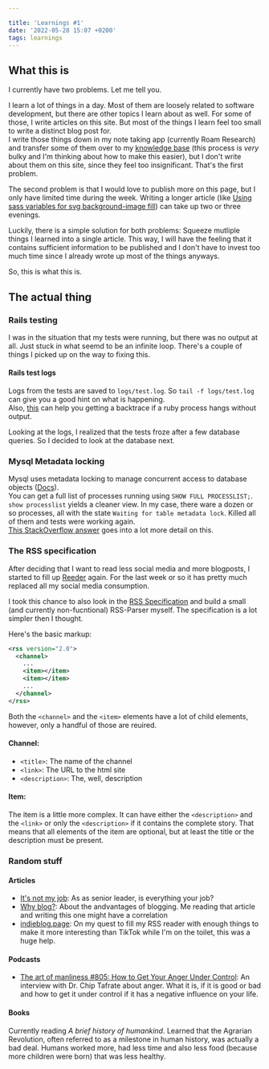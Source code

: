 ```yaml
---

title: 'Learnings #1'
date: '2022-05-28 15:07 +0200'
tags: learnings
---
```


## What this is

I currently have two problems. Let me tell you.

I learn a lot of things in a day. Most of them are loosely related to software development, but there are other topics I learn about as well. For some of those, I write articles on this site. But most of the things I learn feel too small to write a distinct blog post for.  
I write those things down in my note taking app (currently Roam Research) and transfer some of them over to my [knowledge base](https://wiki.christianpoplawski.de) (this process is _very_ bulky and I'm thinking about how to make this easier), but I don't write about them on this site, since they feel too insignificant. That's the first problem.

The second problem is that I would love to publish more on this page, but I only have limited time during the week. Writing a longer article (like [Using sass variables for svg background-image fill](https://christianpoplawski.de/blog/2022/sass-background-svg-escape-color)) can take up two or three evenings.

Luckily, there is a simple solution for both problems: Squeeze mutliple things I learned into a single article. This way, I will have the feeling that it contains sufficient information to be published and I don't have to invest too much time since I already wrote up most of the things anyways.

So, this is what this is.

## The actual thing

### Rails testing

I was in the situation that my tests were running, but there was no output at all. Just stuck in what seemd to be an infinite loop. There's a couple of things I picked up on the way to fixing this.

#### Rails test logs

Logs from the tests are saved to `logs/test.log`. So `tail -f logs/test.log` can give you a good hint on what is happening.  
Also, [this](https://makandracards.com/makandra/75416-how-to-get-a-backtrace-if-rspec-or-any-other-ruby-process-hangs-with-no-output) can help you getting a backtrace if a ruby process hangs without output.

Looking at the logs, I realized that the tests froze after a few database queries. So I decided to look at the database next.

### Mysql Metadata locking

Mysql uses metadata locking to manage concurrent access to database objects ([Docs](https://dev.mysql.com/doc/refman/8.0/en/metadata-locking.html)).  
You can get a full list of processes running using `SHOW FULL PROCESSLIST;`.  
`show processlist` yields a cleaner view. In my case, there ware a dozen or so processes, all with the state `Waiting for table metadata lock`. Killed all of them and tests were working again.  
[This StackOverflow answer](https://stackoverflow.com/questions/19801139/mysql-permanently-getting-waiting-for-table-metadata-lock/60357929#60357929) goes into a lot more detail on this.

### The RSS specification

After deciding that I want to read less social media and more blogposts, I started to fill up [Reeder](https://reederapp.com/) again. For the last week or so it has pretty much replaced all my social media consumption.

I took this chance to also look in the [RSS Specification](https://validator.w3.org/feed/docs/rss2.html) and build a small (and currently non-fucntional) RSS-Parser myself. The specification is a lot simpler then I thought.

Here's the basic markup:

```xml
<rss version="2.0">
  <channel>
    ...
    <item></item>
    <item></item>
    ...
  </channel>
</rss>
```

Both the `<channel>` and the `<item>` elements have a lot of child elements, however, only a handful of those are reuired.

#### Channel:

- `<title>`: The name of the channel
- `<link>`: The URL to the html site
- `<description>`: The, well, description

#### Item:

The item is a little more complex. It can have either the `<description>` and the `<link>` or only the `<description>` if it contains the complete story. That means that all elements of the item are optional, but at least the title or the description must be present.

### Random stuff

#### Articles

- [It's not my job](https://blog.dbsmasher.com/2022/05/24/not-my-job.html): As as senior leader, is everything your job?
- [Why blog?](https://cagrimmett.com/thoughts/2022/04/26/why-blog/): About the andvantages of blogging. Me reading that article and writing this one might have a correlation
- [indieblog.page](https://indieblog.page/): On my quest to fill my RSS reader with enough things to make it more interesting than TikTok while I'm on the toilet, this was a huge help.

#### Podcasts

- [The art of manliness #805: How to Get Your Anger Under Control](https://www.artofmanliness.com/character/behavior/how-to-get-your-anger-under-control-podcast/): An interview with Dr. Chip Tafrate about anger. What it is, if it is good or bad and how to get it under control if it has a negative influence on your life.

#### Books

Currently reading _A brief history of humankind_. Learned that the Agrarian Revolution, often referred to as a milestone in human history, was actually a bad deal. Humans worked more, had less time and also less food (because more children were born) that was less healthy.
